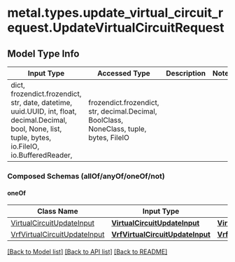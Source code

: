 # metal.types.update_virtual_circuit_request.UpdateVirtualCircuitRequest

## Model Type Info
Input Type | Accessed Type | Description | Notes
------------ | ------------- | ------------- | -------------
dict, frozendict.frozendict, str, date, datetime, uuid.UUID, int, float, decimal.Decimal, bool, None, list, tuple, bytes, io.FileIO, io.BufferedReader,  | frozendict.frozendict, str, decimal.Decimal, BoolClass, NoneClass, tuple, bytes, FileIO |  | 

### Composed Schemas (allOf/anyOf/oneOf/not)
#### oneOf
Class Name | Input Type | Accessed Type | Description | Notes
------------- | ------------- | ------------- | ------------- | -------------
[VirtualCircuitUpdateInput](VirtualCircuitUpdateInput.md) | [**VirtualCircuitUpdateInput**](VirtualCircuitUpdateInput.md) | [**VirtualCircuitUpdateInput**](VirtualCircuitUpdateInput.md) |  | 
[VrfVirtualCircuitUpdateInput](VrfVirtualCircuitUpdateInput.md) | [**VrfVirtualCircuitUpdateInput**](VrfVirtualCircuitUpdateInput.md) | [**VrfVirtualCircuitUpdateInput**](VrfVirtualCircuitUpdateInput.md) |  | 

[[Back to Model list]](../../README.md#documentation-for-models) [[Back to API list]](../../README.md#documentation-for-api-endpoints) [[Back to README]](../../README.md)

